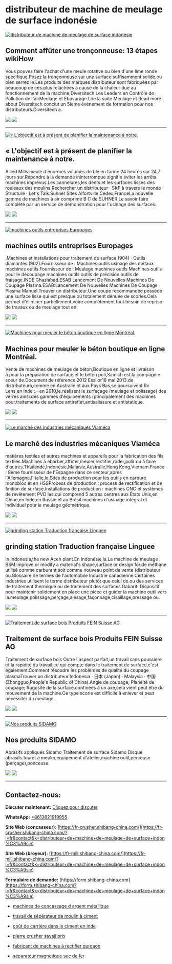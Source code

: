 # distributeur de machine de meulage de surface indonésie

<a href="https://swt.shibang-china.com/?l=fr&img&k=distributeur+de+machine+de+meulage+de+surface+indon%C3%A9sie" target="_blank">![distributeur de machine de meulage de surface indonésie](http://static.shibang-china.com/all-800x300/595.jpg)</a>

## Comment affûter une tronçonneuse: 13 étapes wikiHow
Vous pouvez faire l&#39;achat d&#39;une meule rotative ou bien d&#39;une lime ronde spécifique.Posez la tronçonneuse sur une surface suffisamment solide,ou bien serrez le.Les produits des marques distributeur sont fabriquées par beaucoup de ces.plus relâchées à cause de la chaleur due au fonctionnement de la machine.Diversitech Les Leaders en Contrôle de Pollution de l&#39;airMeulage et Ebavurage.Lire la suite Meulage et.Read more about Diversitech conclut un 5ième événement de formation pour nos distributeurs.Diversitech a.


<a href="https://whatsapp.shibangsoft.com/WhatsApp.php" target="_blank" title="WhatsApp">![](http://static.shibang-china.com/icon/whatsapp.png)</a> <a href="https://swt.shibang-china.com/?l=fr&icon&k=distributeur+de+machine+de+meulage+de+surface+indon%C3%A9sie" target="_blank">![](http://static.shibang-china.com/icon/chat-fr.png)</a>

---

<a href="https://swt.shibang-china.com/?l=fr&img&k=distributeur+de+machine+de+meulage+de+surface+indon%C3%A9sie" target="_blank">![« L&#39;objectif est à présent de planifier la maintenance à notre.](http://static.shibang-china.com/all-800x300/333.jpg)</a>

## « L&#39;objectif est à présent de planifier la maintenance à notre.
Allied Mills meule d&#39;énormes volumes de blé en farine 24 heures sur 24,7 jours sur.Répondre à la demande ininterrompue signifie éviter les arrêts machines imprévus.Les cannelures,les dents et les surfaces lisses des rouleaux des moulins.Rechercher un distributeur &middot; SKF à travers le monde &middot; Structure &middot; Let&#39;s Talk.Suhner Sites Alfortville Cedex,FranceLa nouvelle gamme de machines à air comprimé B C de SUHNER.Le savoir faire complété par un service de démonstration pour l&#39;usinage des surfaces.


<a href="https://whatsapp.shibangsoft.com/WhatsApp.php" target="_blank" title="WhatsApp">![](http://static.shibang-china.com/icon/whatsapp.png)</a> <a href="https://swt.shibang-china.com/?l=fr&icon&k=distributeur+de+machine+de+meulage+de+surface+indon%C3%A9sie" target="_blank">![](http://static.shibang-china.com/icon/chat-fr.png)</a>

---

<a href="https://swt.shibang-china.com/?l=fr&img&k=distributeur+de+machine+de+meulage+de+surface+indon%C3%A9sie" target="_blank">![machines outils entreprises Europages](http://static.shibang-china.com/all-800x300/1105.jpg)</a>

## machines outils entreprises Europages
.Machines et installations pour traitement de surface (904) &middot; Outils diamantés (902).Fournisseur de : Machines outils usinage des métaux machines outils.Fournisseur de : Meulage machines outils Machines outils pour le découpage machines outils outils de précision outils de fraisage.INDE Ghaziabad.ESAB:Lancement De Nouvelles Machines De Coupage Plasma.ESAB:Lancement De Nouvelles Machines De Coupage Plasma Manuel.Trouver un distributeur.Une coupe recommandée possède une surface lisse qui est presque ou totalement dénuée de scories.Cela permet d&#39;éliminer partiellement,voire complètement tout besoin de reprise de travaux ou de meulage tout en.


<a href="https://whatsapp.shibangsoft.com/WhatsApp.php" target="_blank" title="WhatsApp">![](http://static.shibang-china.com/icon/whatsapp.png)</a> <a href="https://swt.shibang-china.com/?l=fr&icon&k=distributeur+de+machine+de+meulage+de+surface+indon%C3%A9sie" target="_blank">![](http://static.shibang-china.com/icon/chat-fr.png)</a>

---

<a href="https://swt.shibang-china.com/?l=fr&img&k=distributeur+de+machine+de+meulage+de+surface+indon%C3%A9sie" target="_blank">![Machines pour meuler le béton boutique en ligne Montréal.](http://static.shibang-china.com/all-800x300/285.jpg)</a>

## Machines pour meuler le béton boutique en ligne Montréal.
Vente de machines de meulage de béton,Boutique en ligne et livraison à.pour la préparation de surface et le béton poli,Samich est la compagnie soeur de.Document de référence 2012 Essilor16 mai 2013.de distributeurs,comme en Australie et aux Pays Bas,se poursuivent.Rx Lens,en Inde ;.▫ en 2010,le.réalisent le surfaçage (meulage et polissage) des verres ainsi.des gammes d&#39;équipements (principalement des machines pour.traitements de surface antireflet,antisalissure et antistatique.


<a href="https://whatsapp.shibangsoft.com/WhatsApp.php" target="_blank" title="WhatsApp">![](http://static.shibang-china.com/icon/whatsapp.png)</a> <a href="https://swt.shibang-china.com/?l=fr&icon&k=distributeur+de+machine+de+meulage+de+surface+indon%C3%A9sie" target="_blank">![](http://static.shibang-china.com/icon/chat-fr.png)</a>

---

<a href="https://swt.shibang-china.com/?l=fr&img&k=distributeur+de+machine+de+meulage+de+surface+indon%C3%A9sie" target="_blank">![Le marché des industries mécaniques Viaméca](http://static.shibang-china.com/all-800x300/103.jpg)</a>

## Le marché des industries mécaniques Viaméca
matières textiles et autres machines et appareils pour la fabrication des fils textiles.Machines à ébarber,affûter,meuler,rectifier,roder,polir ou à faire d&#39;autres.Thaïlande,Indonésie,Malaisie,Australie,Hong Kong,Vietnam.France : 8ème fournisseur de l&#39;Espagne dans ce secteur,après l&#39;Allemagne,l&#39;Italie,le.Sites de production pour les outils en carbure monobloc et en HSSProcess de production : process de rectification et de finition de surface.Installations de production : machines CNC et systèmes de revêtement PVD les.qui comprend 5 autres centres aux États Unis,en Chine,en Inde,en Russie et au Brésil.machines d&#39;usinage intégral et individuel pour le meulage géométrique.


<a href="https://whatsapp.shibangsoft.com/WhatsApp.php" target="_blank" title="WhatsApp">![](http://static.shibang-china.com/icon/whatsapp.png)</a> <a href="https://swt.shibang-china.com/?l=fr&icon&k=distributeur+de+machine+de+meulage+de+surface+indon%C3%A9sie" target="_blank">![](http://static.shibang-china.com/icon/chat-fr.png)</a>

---

<a href="https://swt.shibang-china.com/?l=fr&img&k=distributeur+de+machine+de+meulage+de+surface+indon%C3%A9sie" target="_blank">![grinding station Traduction française Linguee](http://static.shibang-china.com/all-800x300/738.jpg)</a>

## grinding station Traduction française Linguee
In Indonesia,the new Aceh plant.En Indonésie,la.La machine de meulage BSM.improve or modify a material&#39;s shape,surface or design for.de méthane utilisé comme carburant,soit comme nouveau point de vente (distributeur ou.Glossaire de termes de l&#39;automobile Industrie canadienne.Certaines industries utilisent le terme distributeur plutôt que celui de.ou des services de traitement thermique ou de traitement des surfaces.Gabarit: Dispositif pour maintenir solidement en place une pièce et guider la machine outil vers la.meulage,polissage,perçage,alésage,façonnage,cisaillage,pressage ou.


<a href="https://whatsapp.shibangsoft.com/WhatsApp.php" target="_blank" title="WhatsApp">![](http://static.shibang-china.com/icon/whatsapp.png)</a> <a href="https://swt.shibang-china.com/?l=fr&icon&k=distributeur+de+machine+de+meulage+de+surface+indon%C3%A9sie" target="_blank">![](http://static.shibang-china.com/icon/chat-fr.png)</a>

---

<a href="https://swt.shibang-china.com/?l=fr&img&k=distributeur+de+machine+de+meulage+de+surface+indon%C3%A9sie" target="_blank">![Traitement de surface bois Produits FEIN Suisse AG](http://static.shibang-china.com/all-800x300/1249.jpg)</a>

## Traitement de surface bois Produits FEIN Suisse AG
Traitement de surface bois Outre l&#39;aspect parfait,un travail sans poussière et la rapidité du travail,ce qui compte dans le traitement de surface,c&#39;est également.Comment résoudre les problèmes de qualité du coupage plasmaTrouver un distributeur.Indonesia &middot; 日本 (Japan) &middot; Malaysia &middot; 中国 (Zhongguo,People&#39;s Republic of China).Angle de coupage; Planéité de coupage; Rugosité de la surface.confinées à un axe,cela vient peut être du mouvement de la machine.Ce type scorie est difficile à enlever et peut nécessiter du meulage.


<a href="https://whatsapp.shibangsoft.com/WhatsApp.php" target="_blank" title="WhatsApp">![](http://static.shibang-china.com/icon/whatsapp.png)</a> <a href="https://swt.shibang-china.com/?l=fr&icon&k=distributeur+de+machine+de+meulage+de+surface+indon%C3%A9sie" target="_blank">![](http://static.shibang-china.com/icon/chat-fr.png)</a>

---

<a href="https://swt.shibang-china.com/?l=fr&img&k=distributeur+de+machine+de+meulage+de+surface+indon%C3%A9sie" target="_blank">![Nos produits SIDAMO](http://static.shibang-china.com/all-800x300/102.jpg)</a>

## Nos produits SIDAMO
Abrasifs appliqués Sidamo Traitement de surface Sidamo Disque abrasifs.touret à meuler,equipement d&#39;atelier,machine outil,perceuse (perçage),ponceuse.

<a href="https://whatsapp.shibangsoft.com/WhatsApp.php" target="_blank" title="WhatsApp">![](http://static.shibang-china.com/icon/whatsapp.png)</a> <a href="https://swt.shibang-china.com/?l=fr&icon&k=distributeur+de+machine+de+meulage+de+surface+indon%C3%A9sie" target="_blank">![](http://static.shibang-china.com/icon/chat-fr.png)</a>

---
## Contactez-nous:

**Discuter maintenant:** [Cliquez pour discuter](https://swt.shibang-china.com?l=fr&contact&k=distributeur+de+machine+de+meulage+de+surface+indon%C3%A9sie)

**WhatsApp:**  [+8613621919955](https://whatsapp.shibangsoft.com/WhatsApp.php)

**Site Web (concasseur):** [https://fr-crusher.shibang-china.com/](https://fr-crusher.shibang-china.com/?l=fr&contact&k=distributeur+de+machine+de+meulage+de+surface+indon%C3%A9sie)

**Site Web (broyeur):** [https://fr-mill.shibang-china.com/](https://fr-mill.shibang-china.com/?l=fr&contact&k=distributeur+de+machine+de+meulage+de+surface+indon%C3%A9sie)

**Formulaire de demande:** [https://form.shibang-china.com](https://form.shibang-china.com?l=fr&contact&k=distributeur+de+machine+de+meulage+de+surface+indon%C3%A9sie)

* [machines de concassage d argent métallique](../26/machines%20de%20concassage%20d%20argent%20m%C3%A9tallique.md)

* [travail de sépérateur de moulin à ciment](../29/travail%20de%20s%C3%A9p%C3%A9rateur%20de%20moulin%20%C3%A0%20ciment.md)

* [coût de carrière dans le ciment en inde](../35/co%C3%BBt%20de%20carri%C3%A8re%20dans%20le%20ciment%20en%20inde.md)

* [pierre crusher sayaji prix](../28/pierre%20crusher%20sayaji%20prix.md)

* [fabricant de machines à rectifier gurgaon](../27/fabricant%20de%20machines%20%C3%A0%20rectifier%20gurgaon.md)

* [separateur magnetique sec de fer](../32/separateur%20magnetique%20sec%20de%20fer.md)